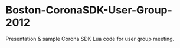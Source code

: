 Boston-CoronaSDK-User-Group-2012
================================

Presentation &amp; sample Corona SDK Lua code for user group meeting.